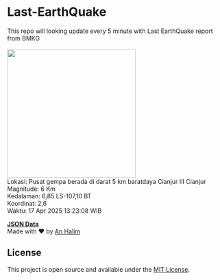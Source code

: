 # Last-EarthQuake
This repo will looking update every 5 minute with Last EarthQuake report from BMKG
<br>
<br>
<img src="undefined" width="300"/>
<br>
Lokasi: Pusat gempa berada di darat 5 km baratdaya Cianjur  III Cianjur <br>
Magnitude: 6 Km <br>
Kedalaman: 6,85 LS-107,10 BT <br>
Koordinat: 2,6 <br>
Waktu: 17 Apr 2025 13:23:08 WIB <br>

<a href="./data/data.json">**JSON Data**</a>
<br>
Made with ❤️ by <a href="https://github.com/an-halim">An Halim</a>
## License

This project is open source and available under the [MIT License](LICENSE).
